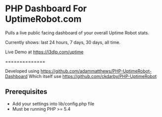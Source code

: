 PHP Dashboard For UptimeRobot.com
==============

Pulls a live public facing dashboard of your overall Uptime Robot stats.

Currently shows: last 24 hours, 7 days, 30 days, all time.

Live Demo at https://l3dlp.com/uptime


==============

Developed using https://github.com/adammatthews/PHP-UptimeRobot-Dashboard
Which itself use https://github.com/ckdarby/PHP-UptimeRobot

## Prerequisites
* Add your settings into lib/config.php file
* Must be running PHP >= 5.4

